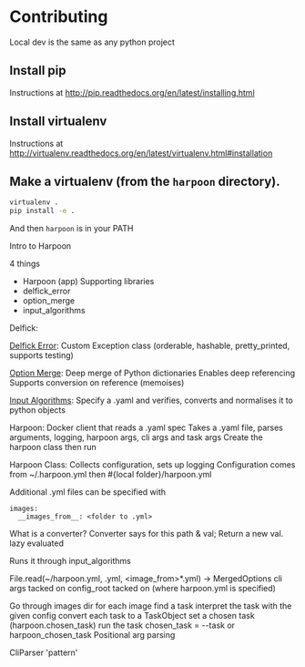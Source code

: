 # Contributing
Local dev is the same as any python project

## Install pip
Instructions at http://pip.readthedocs.org/en/latest/installing.html

## Install virtualenv
Instructions at http://virtualenv.readthedocs.org/en/latest/virtualenv.html#installation

## Make a virtualenv (from the `harpoon` directory).
``` bash
virtualenv .
pip install -e .
```

And then `harpoon` is in your PATH

Intro to Harpoon

4 things
* Harpoon (app)
Supporting libraries
* delfick_error
* option_merge
* input_algorithms

Delfick:

[Delfick Error](https://github.com/delfick/delfick_error):
Custom Exception class (orderable, hashable, pretty_printed, supports testing)

[Option Merge](https://github.com/delfick/option_merge):
Deep merge of Python dictionaries
Enables deep referencing
Supports conversion on reference (memoises)

[Input Algorithms](https://github.com/delfick/input_algorithms):
Specify a .yaml and verifies, converts and normalises it to python objects

Harpoon:
Docker client that reads a .yaml spec
Takes a .yaml file,
parses arguments, logging,
harpoon args, cli args and task args
Create the harpoon class then run

Harpoon Class:
Collects configuration, sets up logging
Configuration comes from ~/.harpoon.yml
then #{local folder}/harpoon.yml

Additional .yml files can be specified with

```
images:
  __images_from__: <folder to .yml>
```

What is a converter?
Converter says for this path & val; Return a new val.
lazy evaluated

Runs it through input_algorithms

File.read(~/harpoon.yml, <local>.yml, <image_from>*.yml) -> MergedOptions
cli args tacked on
config_root tacked on (where harpoon.yml is specified)

Go through images dir
for each image
find a task
interpret the task with the given config
convert each task to a TaskObject
set a chosen task (harpoon.chosen_task)
run the task
chosen_task = --task or harpoon_chosen_task
Positional arg parsing

CliParser 'pattern'
